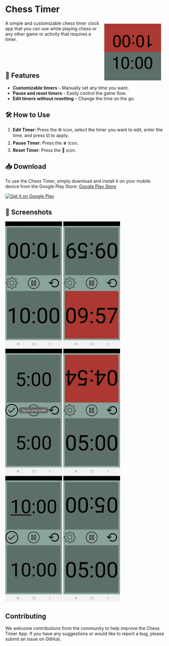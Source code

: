 # Chess Timer
<img src="/assets/app_logo.png" align="right" width="180" hspace="10" vspace="10">

A simple and customizable chess timer clock app that you can use while playing chess or any other game or activity that requires a timer.  

<br>
<br>
<br>

## 📌 Features  
- **Customizable timers** – Manually set any time you want.  
- **Pause and reset timers** – Easily control the game flow.  
- **Edit timers without resetting** – Change the time on the go.  

## 🛠️ How to Use  
1. **Edit Timer**: Press the ⚙️ icon, select the timer you want to edit, enter the time, and press ☑️ to apply.  
2. **Pause Timer**: Press the ⏸️ icon.  
3. **Reset Timer**: Press the 🔄 icon.  

## 📥 Download  
To use the Chess Timer, simply download and install it on your mobile device from the Google Play Store: [Google Play Store](https://play.google.com/store/apps/details?id=com.app.chesstimer)

<a href='https://play.google.com/store/apps/details?id=com.app.chesstimer'><img alt='Get it on Google Play' src='https://play.google.com/intl/en_us/badges/static/images/badges/en_badge_web_generic.png' width='258.5' height='100'/></a>

## 📸 Screenshots  
<img src="/assets/1.jpg" width="180"> <img src="/assets/2.jpg" width="180"> <img src="/assets/3.jpg" width="180"> <img src="/assets/4.jpg" width="180"> <img src="/assets/5.jpg" width="180"> <img src="/assets/6.jpg" width="180">

## Contributing

We welcome contributions from the community to help improve the Chess Timer App. If you have any suggestions or would like to report a bug, please submit an issue on GitHub.
